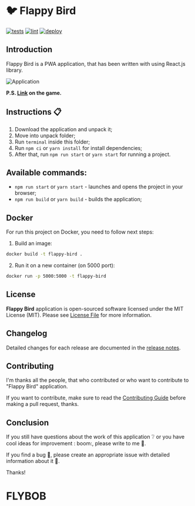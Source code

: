 # :bird: Flappy Bird

[![tests](https://github.com/corocoto/flappy-bird/workflows/tests/badge.svg)](https://github.com/corocoto/flappy-bird/actions/workflows/tests.yml)
[![lint](https://github.com/corocoto/flappy-bird/workflows/lint/badge.svg)](https://github.com/corocoto/flappy-bird/actions/workflows/lint.yml)
[![deploy](https://github.com/corocoto/flappy-bird/workflows/deploy/badge.svg)](https://github.com/corocoto/flappy-bird/actions/workflows/deploy.yml)

## Introduction

Flappy Bird is a PWA application, that has been written with using React.js library.

![Application](https://user-images.githubusercontent.com/37180024/82160962-99759d00-98a1-11ea-865d-1ef0c5f27144.gif)

**P.S. [Link](https://corocoto.github.io/flappy-bird/) on the game.**

## Instructions :clipboard:

1. Download the application and unpack it;
2. Move into unpack folder;
3. Run `terminal` inside this folder;
4. Run `npm ci` or `yarn install` for install dependencies;
5. After that, run `npm run start` or `yarn start`  for running a project.

## Available commands:

- ```npm run start``` or ```yarn start``` - launches and opens the project in your browser;
- ```npm run build``` or ```yarn build``` - builds the application;

## Docker

For run this project on Docker, you need to follow next steps:

1. Build an image:

```bash
docker build -t flappy-bird .
```

2. Run it on a new container (on 5000 port):

```bash
docker run -p 5000:5000 -t flappy-bird
```

## License

**Flappy Bird** application is open-sourced software licensed under the MIT License (MIT). Please
see [License File](LICENSE) for more information.

## Changelog

Detailed changes for each release are documented in the [release notes](CHANGELOG.md).

## Contributing

I'm thanks all the people, that who contributed or who want to contribute to "Flappy Bird" application.

If you want to contribute, make sure to read the [Contributing Guide](CONTRIBUTING.md) before making a pull request,
thanks.

## Conclusion

If you still have questions about the work of this application :grey_question: or you have cool ideas for improvement :
boom:, please write to me :email:.

If you find a bug :bug:, please create an appropriate issue with detailed information about it :speech_balloon:.

Thanks!
# FLYBOB

